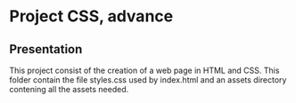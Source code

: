 # Project CSS, advance

## Presentation
This project consist of the creation of a web page in HTML and CSS. This folder contain the file styles.css used by index.html and an assets directory contening all the assets needed.